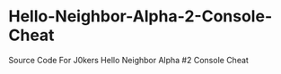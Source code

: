 # Hello-Neighbor-Alpha-2-Console-Cheat
Source Code For J0kers Hello Neighbor Alpha #2 Console Cheat
